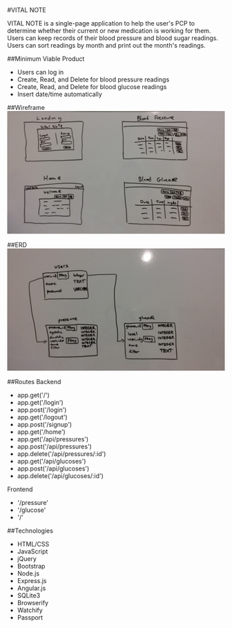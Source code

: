 #VITAL NOTE

VITAL NOTE is a single-page application to help the user's PCP to determine whether their current or new medication is working for them.  Users can keep records of their blood pressure and blood sugar readings. Users can sort readings by month and print out the month's readings.

##Minimum Viable Product
* Users can log in
* Create, Read, and Delete for blood pressure readings
* Create, Read, and Delete for blood glucose readings
* Insert date/time automatically

##Wireframe
![wireframe](./img/vital_wireframe.jpg)

##ERD
![erd](./img/vital_erd.jpg)

##Routes
Backend

* app.get('/')
* app.get('/login')
* app.post('/login')
* app.get('/logout')
* app.post('/signup')
* app.get('/home')
* app.get('/api/pressures')
* app.post('/api/pressures')
* app.delete('/api/pressures/:id')
* app.get('/api/glucoses')
* app.post('/api/glucoses')
* app.delete('/api/glucoses/:id')

Frontend

* '/pressure'
* '/glucose'
* '/'

##Technologies
* HTML/CSS
* JavaScript
* jQuery
* Bootstrap
* Node.js
* Express.js
* Angular.js
* SQLite3
* Browserify
* Watchify
* Passport
